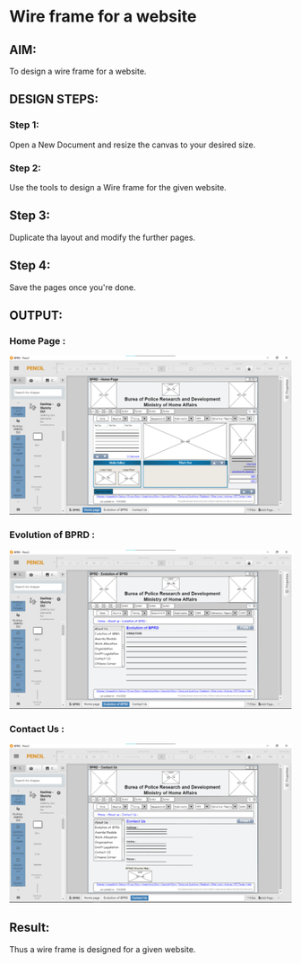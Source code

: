 # Wire frame for a website

## AIM:
To design a wire frame for a website.

## DESIGN STEPS:

### Step 1:
Open a New Document and resize the canvas to your desired size. 

### Step 2:
Use the tools to design a Wire frame for the given website.

## Step 3:
Duplicate tha layout and modify the further pages.

## Step 4:
Save the pages once you're done.

## OUTPUT:
### Home Page :
![OUTPUT](./BPRD-Homepage.png)

### Evolution of BPRD :
![OUTPUT](./BPRD-Evolution.png)

### Contact Us :
![OUTPUT](./ContactUS.png)

## Result:
Thus a wire frame is designed for a given website.
